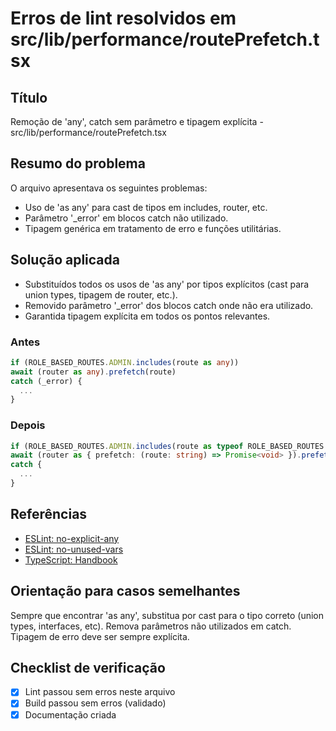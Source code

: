 # Erros de lint resolvidos em src/lib/performance/routePrefetch.tsx

## Título
Remoção de 'any', catch sem parâmetro e tipagem explícita - src/lib/performance/routePrefetch.tsx

## Resumo do problema
O arquivo apresentava os seguintes problemas:
- Uso de 'as any' para cast de tipos em includes, router, etc.
- Parâmetro '_error' em blocos catch não utilizado.
- Tipagem genérica em tratamento de erro e funções utilitárias.

## Solução aplicada
- Substituídos todos os usos de 'as any' por tipos explícitos (cast para union types, tipagem de router, etc.).
- Removido parâmetro '_error' dos blocos catch onde não era utilizado.
- Garantida tipagem explícita em todos os pontos relevantes.

### Antes
```ts
if (ROLE_BASED_ROUTES.ADMIN.includes(route as any))
await (router as any).prefetch(route)
catch (_error) {
  ...
}
```

### Depois
```ts
if (ROLE_BASED_ROUTES.ADMIN.includes(route as typeof ROLE_BASED_ROUTES.ADMIN[number]))
await (router as { prefetch: (route: string) => Promise<void> }).prefetch(route)
catch {
  ...
}
```

## Referências
- [ESLint: no-explicit-any](https://typescript-eslint.io/rules/no-explicit-any/)
- [ESLint: no-unused-vars](https://eslint.org/docs/latest/rules/no-unused-vars)
- [TypeScript: Handbook](https://www.typescriptlang.org/docs/handbook/2/functions.html)

## Orientação para casos semelhantes
Sempre que encontrar 'as any', substitua por cast para o tipo correto (union types, interfaces, etc). Remova parâmetros não utilizados em catch. Tipagem de erro deve ser sempre explícita.

## Checklist de verificação
- [x] Lint passou sem erros neste arquivo
- [x] Build passou sem erros (validado)
- [x] Documentação criada
